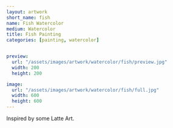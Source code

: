 ```yaml
---
layout: artwork
short_name: fish
name: Fish Watercolor
medium: Watercolor
title: Fish Painting
categories: [painting, watercolor]


preview:
  url: "/assets/images/artwork/watercolor/fish/preview.jpg"
  width: 200
  height: 200

image:
  url: "/assets/images/artwork/watercolor/fish/full.jpg"
  width: 600
  height: 600
---
```



Inspired by some Latte Art.